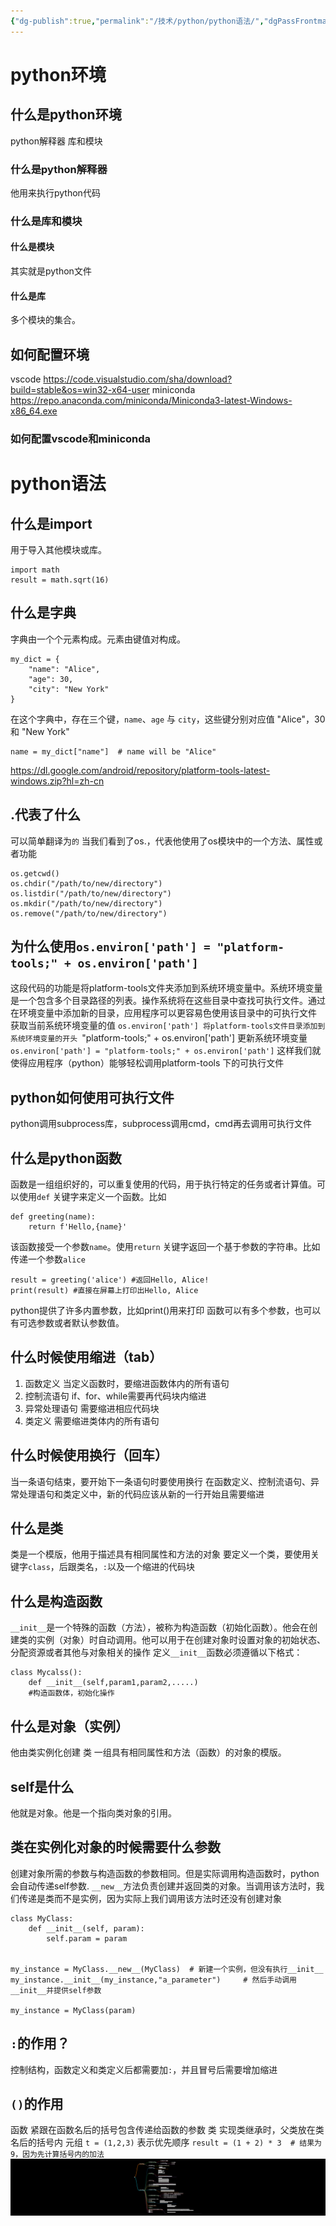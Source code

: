 ```yaml
---
{"dg-publish":true,"permalink":"/技术/python/python语法/","dgPassFrontmatter":true}
---
```


# python环境
## 什么是python环境
python解释器
库和模块
### 什么是python解释器
他用来执行python代码
### 什么是库和模块
#### 什么是模块
其实就是python文件
#### 什么是库
多个模块的集合。
## 如何配置环境
vscode https://code.visualstudio.com/sha/download?build=stable&os=win32-x64-user
miniconda https://repo.anaconda.com/miniconda/Miniconda3-latest-Windows-x86_64.exe
### 如何配置vscode和miniconda
# python语法
## 什么是import
用于导入其他模块或库。
```
import math
result = math.sqrt(16)
```
## 什么是字典
字典由一个个元素构成。元素由键值对构成。
```
my_dict = {
    "name": "Alice",
    "age": 30,
    "city": "New York"
}
```
在这个字典中，存在三个键，`name`、`age` 与 `city`，这些键分别对应值 "Alice"，30 和 "New York"
```
name = my_dict["name"]  # name will be "Alice"
```
https://dl.google.com/android/repository/platform-tools-latest-windows.zip?hl=zh-cn
## .代表了什么
可以简单翻译为`的`
当我们看到了os.，代表他使用了os模块中的一个方法、属性或者功能
```
os.getcwd() 
os.chdir("/path/to/new/directory")
os.listdir("/path/to/new/directory")
os.mkdir("/path/to/new/directory")
os.remove("/path/to/new/directory")
```
## 为什么使用`os.environ['path'] = "platform-tools;" + os.environ['path']`
这段代码的功能是将platform-tools文件夹添加到系统环境变量中。系统环境变量是一个包含多个目录路径的列表。操作系统将在这些目录中查找可执行文件。通过在环境变量中添加新的目录，应用程序可以更容易色使用该目录中的可执行文件
获取当前系统环境变量的值 `os.environ['path']
将platform-tools文件目录添加到系统环境变量的开头 `"platform-tools;" + os.environ['path']
更新系统环境变量 `os.environ['path'] = "platform-tools;" + os.environ['path']`
这样我们就使得应用程序（python）能够轻松调用platform-tools 下的可执行文件
## python如何使用可执行文件
python调用subprocess库，subprocess调用cmd，cmd再去调用可执行文件
## 什么是python函数
函数是一组组织好的，可以重复使用的代码，用于执行特定的任务或者计算值。可以使用`def` 关键字来定义一个函数。比如
```
def greeting(name):
	return f'Hello,{name}'
```
该函数接受一个参数`name`。使用`return` 关键字返回一个基于参数的字符串。比如传递一个参数`alice`
```
result = greeting('alice') #返回Hello, Alice!
print(result) #直接在屏幕上打印出Hello, Alice
```
python提供了许多内置参数，比如print()用来打印
函数可以有多个参数，也可以有可选参数或者默认参数值。
## 什么时候使用缩进（tab）
1. 函数定义 当定义函数时，要缩进函数体内的所有语句
2. 控制流语句 if、for、while需要再代码块内缩进
3. 异常处理语句 需要缩进相应代码块
4. 类定义 需要缩进类体内的所有语句
## 什么时候使用换行（回车）
当一条语句结束，要开始下一条语句时要使用换行
在函数定义、控制流语句、异常处理语句和类定义中，新的代码应该从新的一行开始且需要缩进
## 什么是类
类是一个模版，他用于描述具有相同属性和方法的对象
要定义一个类，要使用关键字`class`，后跟类名，`:`以及一个缩进的代码块
## 什么是构造函数
`__init__`是一个特殊的函数（方法），被称为构造函数（初始化函数）。他会在创建类的实例（对象）时自动调用。他可以用于在创建对象时设置对象的初始状态、分配资源或者其他与对象相关的操作
定义`__init__`函数必须遵循以下格式：
```
class Mycalss():
	def __init__(self,param1,param2,.....)
	#构造函数体，初始化操作
```
## 什么是对象（实例）
他由类实例化创建
类 一组具有相同属性和方法（函数）的对象的模版。
## self是什么
他就是对象。他是一个指向类对象的引用。
## 类在实例化对象的时候需要什么参数
创建对象所需的参数与构造函数的参数相同。但是实际调用构造函数时，python会自动传递self参数.
`__new__`方法负责创建并返回类的对象。当调用该方法时，我们传递是类而不是实例，因为实际上我们调用该方法时还没有创建对象
```
class MyClass:
    def __init__(self, param):
        self.param = param


my_instance = MyClass.__new__(MyClass)  # 新建一个实例，但没有执行__init__
my_instance.__init__(my_instance,"a_parameter")     # 然后手动调用__init__并提供self参数

my_instance = MyClass(param)
```
## `:`的作用？
控制结构，函数定义和类定义后都需要加`:`，并且冒号后需要增加缩进
## `()`的作用
函数 紧跟在函数名后的括号包含传递给函数的参数
类 实现类继承时，父类放在类名后的括号内
元组 `t = (1,2,3)`
表示优先顺序 `result = (1 + 2) * 3  # 结果为 9，因为先计算括号内的加法`
![image.png](https://raw.githubusercontent.com/DapperZhengLong/imgroom/main/obsidian/20240801183523.png)
